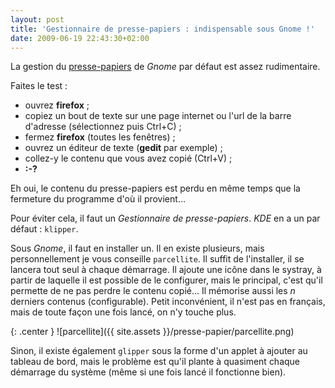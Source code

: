 ```yaml
---
layout: post
title: 'Gestionnaire de presse-papiers : indispensable sous Gnome !'
date: 2009-06-19 22:43:30+02:00
---
```


La gestion du [presse-papiers][] de _Gnome_ par défaut est assez rudimentaire.

[presse-papiers]: https://fr.wikipedia.org/wiki/Presse-papier_%28informatique%29

Faites le test :

  * ouvrez **firefox** ;
  * copiez un bout de texte sur une page internet ou l'url de la barre d'adresse
    (sélectionnez puis Ctrl+C) ;
  * fermez **firefox** (toutes les fenêtres) ;
  * ouvrez un éditeur de texte (**gedit** par exemple) ;
  * collez-y le contenu que vous avez copié (Ctrl+V) ;
  * **:-?**

Eh oui, le contenu du presse-papiers est perdu en même temps que la fermeture du
programme d'où il provient…

Pour éviter cela, il faut un _Gestionnaire de presse-papiers_. _KDE_ en a un par
défaut : `klipper`.

Sous _Gnome_, il faut en installer un. Il en existe plusieurs, mais
personnellement je vous conseille `parcellite`. Il suffit de l'installer, il se
lancera tout seul à chaque démarrage. Il ajoute une icône dans le systray, à
partir de laquelle il est possible de le configurer, mais le principal, c'est
qu'il permette de ne pas perdre le contenu copié… Il mémorise aussi les _n_
derniers contenus (configurable). Petit inconvénient, il n'est pas en français,
mais de toute façon une fois lancé, on n'y touche plus.

{: .center }
![parcellite]({{ site.assets }}/presse-papier/parcellite.png)

Sinon, il existe également `glipper` sous la forme d'un applet à ajouter au
tableau de bord, mais le problème est qu'il plante à quasiment chaque démarrage
du système (même si une fois lancé il fonctionne bien).
